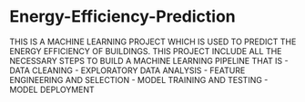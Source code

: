 # Energy-Efficiency-Prediction
THIS IS A MACHINE LEARNING PROJECT WHICH IS USED TO PREDICT THE ENERGY EFFICIENCY OF BUILDINGS.
THIS PROJECT INCLUDE ALL THE NECESSARY STEPS TO BUILD A MACHINE LEARNING PIPELINE THAT IS -
DATA CLEANING - EXPLORATORY DATA ANALYSIS - FEATURE ENGINEERING AND SELECTION - MODEL TRAINING AND TESTING - MODEL DEPLOYMENT
